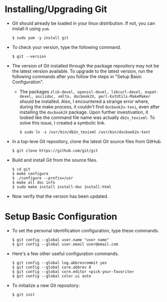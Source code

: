 Installing/Upgrading Git
========================

- Git should already be loaded in your linux distribution.  If not, you can install it using `yum`.
  ```
  $ sudo yum -y install git
  ```
  
- To check your version, type the following command.
  ```
  $ git --version
  ```
  
- The version of Git installed through the package repository may not be the latest version available.  To upgrade to the latest version, run the following commands after you follow the steps in "Setup Basic Configuration".
  - The packages `zlib-devel, openssl-devel, libcurl-devel, expat-devel, asciidoc, xmlto, docbook2X, perl-ExtUtils-MakeMaker` should be installed.  Also, I encountered a strange error where, during the make process, it couldn't find `docbook2x-texi`, even after installing the `docbook2X` package.  Upon further investivation, it looked like the command file name was actually `db2x_texixml`.  To solve this issue, I created a symbolic link.
    ```
    $ sudo ln -s /usr/bin/db2x_texixml /usr/bin/docbook2x-text
    ```

- In a top-leve Git repository, clone the latest Git source files from GitHub.
  ```
  $ git clone https://github.com/git/git
  ```
  
- Build and install Git from the source files.
  ```
  $ cd git
  $ make configure
  $ ./configure --prefix=/usr
  $ make all doc info
  $ sudo make install install-doc install-html
  ```
  
- Now verify that the version has been updated.

Setup Basic Configuration
=========================

- To set the personal identification configuration, type these commands.
  ```
  $ git config --global user.name "user name"
  $ git config --global user.email user@email.com
  ```
  
- Here's a few other useful configuration commands.
  ```
  $ git config --global log.abbrevcommit yes
  $ git config --global core.abbrev 8
  $ git config --global core.editor <pick-your-favorite>
  $ git config --global color.ui auto
  ```
  
- To initialize a new Git repository:
  ```
  $ git init
  ```
  

  
